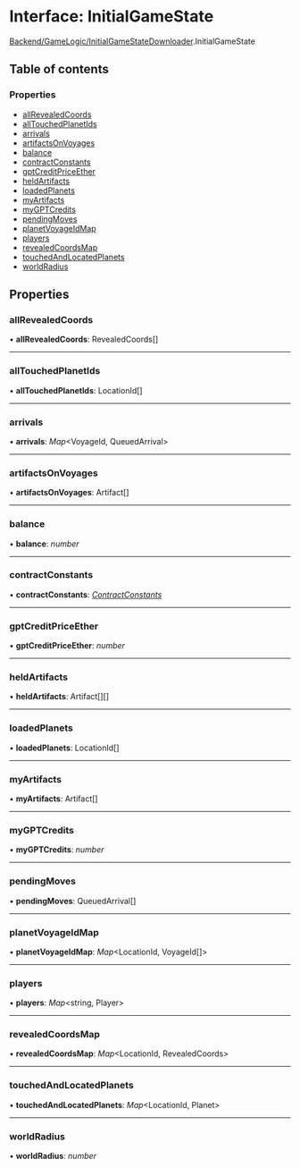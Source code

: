 # Interface: InitialGameState

[Backend/GameLogic/InitialGameStateDownloader](../modules/backend_gamelogic_initialgamestatedownloader.md).InitialGameState

## Table of contents

### Properties

- [allRevealedCoords](backend_gamelogic_initialgamestatedownloader.initialgamestate.md#allrevealedcoords)
- [allTouchedPlanetIds](backend_gamelogic_initialgamestatedownloader.initialgamestate.md#alltouchedplanetids)
- [arrivals](backend_gamelogic_initialgamestatedownloader.initialgamestate.md#arrivals)
- [artifactsOnVoyages](backend_gamelogic_initialgamestatedownloader.initialgamestate.md#artifactsonvoyages)
- [balance](backend_gamelogic_initialgamestatedownloader.initialgamestate.md#balance)
- [contractConstants](backend_gamelogic_initialgamestatedownloader.initialgamestate.md#contractconstants)
- [gptCreditPriceEther](backend_gamelogic_initialgamestatedownloader.initialgamestate.md#gptcreditpriceether)
- [heldArtifacts](backend_gamelogic_initialgamestatedownloader.initialgamestate.md#heldartifacts)
- [loadedPlanets](backend_gamelogic_initialgamestatedownloader.initialgamestate.md#loadedplanets)
- [myArtifacts](backend_gamelogic_initialgamestatedownloader.initialgamestate.md#myartifacts)
- [myGPTCredits](backend_gamelogic_initialgamestatedownloader.initialgamestate.md#mygptcredits)
- [pendingMoves](backend_gamelogic_initialgamestatedownloader.initialgamestate.md#pendingmoves)
- [planetVoyageIdMap](backend_gamelogic_initialgamestatedownloader.initialgamestate.md#planetvoyageidmap)
- [players](backend_gamelogic_initialgamestatedownloader.initialgamestate.md#players)
- [revealedCoordsMap](backend_gamelogic_initialgamestatedownloader.initialgamestate.md#revealedcoordsmap)
- [touchedAndLocatedPlanets](backend_gamelogic_initialgamestatedownloader.initialgamestate.md#touchedandlocatedplanets)
- [worldRadius](backend_gamelogic_initialgamestatedownloader.initialgamestate.md#worldradius)

## Properties

### allRevealedCoords

• **allRevealedCoords**: RevealedCoords[]

---

### allTouchedPlanetIds

• **allTouchedPlanetIds**: LocationId[]

---

### arrivals

• **arrivals**: _Map_<VoyageId, QueuedArrival\>

---

### artifactsOnVoyages

• **artifactsOnVoyages**: Artifact[]

---

### balance

• **balance**: _number_

---

### contractConstants

• **contractConstants**: [_ContractConstants_](_types_darkforest_api_contractsapitypes.contractconstants.md)

---

### gptCreditPriceEther

• **gptCreditPriceEther**: _number_

---

### heldArtifacts

• **heldArtifacts**: Artifact[][]

---

### loadedPlanets

• **loadedPlanets**: LocationId[]

---

### myArtifacts

• **myArtifacts**: Artifact[]

---

### myGPTCredits

• **myGPTCredits**: _number_

---

### pendingMoves

• **pendingMoves**: QueuedArrival[]

---

### planetVoyageIdMap

• **planetVoyageIdMap**: _Map_<LocationId, VoyageId[]\>

---

### players

• **players**: _Map_<string, Player\>

---

### revealedCoordsMap

• **revealedCoordsMap**: _Map_<LocationId, RevealedCoords\>

---

### touchedAndLocatedPlanets

• **touchedAndLocatedPlanets**: _Map_<LocationId, Planet\>

---

### worldRadius

• **worldRadius**: _number_
